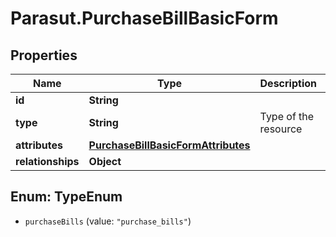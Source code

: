 # Parasut.PurchaseBillBasicForm

## Properties
Name | Type | Description | Notes
------------ | ------------- | ------------- | -------------
**id** | **String** |  | [optional] 
**type** | **String** | Type of the resource | [optional] 
**attributes** | [**PurchaseBillBasicFormAttributes**](PurchaseBillBasicFormAttributes.md) |  | 
**relationships** | **Object** |  | [optional] 


<a name="TypeEnum"></a>
## Enum: TypeEnum


* `purchaseBills` (value: `"purchase_bills"`)





